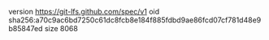 version https://git-lfs.github.com/spec/v1
oid sha256:a70c9ac6bd7250c61dc8fcb8e184f885fdbd9ae86fcd07cf781d48e9b85847ed
size 8068
